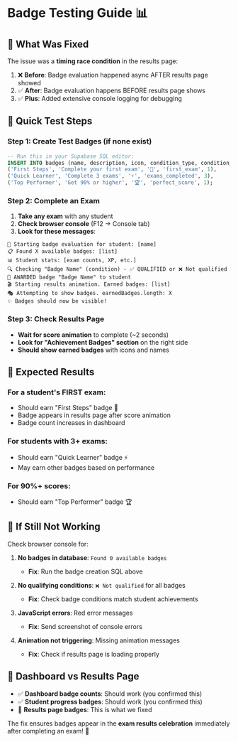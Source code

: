 # Badge Testing Guide 📊

## 🔧 **What Was Fixed**

The issue was a **timing race condition** in the results page:

1. ❌ **Before**: Badge evaluation happened async AFTER results page showed
2. ✅ **After**: Badge evaluation happens BEFORE results page shows
3. ✅ **Plus**: Added extensive console logging for debugging

## 🧪 **Quick Test Steps**

### Step 1: Create Test Badges (if none exist)
```sql
-- Run this in your Supabase SQL editor:
INSERT INTO badges (name, description, icon, condition_type, condition_value) VALUES
('First Steps', 'Complete your first exam', '🎯', 'first_exam', 1),
('Quick Learner', 'Complete 3 exams', '⚡', 'exams_completed', 3),
('Top Performer', 'Get 90% or higher', '🏆', 'perfect_score', 1);
```

### Step 2: Complete an Exam
1. **Take any exam** with any student
2. **Check browser console** (F12 → Console tab)
3. **Look for these messages**:

```
🎯 Starting badge evaluation for student: [name]
📋 Found X available badges: [list]
📊 Student stats: [exam counts, XP, etc.]
🔍 Checking "Badge Name" (condition) - ✅ QUALIFIED or ❌ Not qualified
🎉 AWARDED badge "Badge Name" to student
🎬 Starting results animation. Earned badges: [list]
🎭 Attempting to show badges. earnedBadges.length: X
✨ Badges should now be visible!
```

### Step 3: Check Results Page
- **Wait for score animation** to complete (~2 seconds)
- **Look for "Achievement Badges" section** on the right side
- **Should show earned badges** with icons and names

## 🎯 **Expected Results**

### For a student's FIRST exam:
- Should earn "First Steps" badge 🎯
- Badge appears in results page after score animation
- Badge count increases in dashboard

### For students with 3+ exams:
- Should earn "Quick Learner" badge ⚡
- May earn other badges based on performance

### For 90%+ scores:
- Should earn "Top Performer" badge 🏆

## 🐛 **If Still Not Working**

Check browser console for:

1. **No badges in database**: `Found 0 available badges`
   - **Fix**: Run the badge creation SQL above

2. **No qualifying conditions**: `❌ Not qualified` for all badges
   - **Fix**: Check badge conditions match student achievements

3. **JavaScript errors**: Red error messages
   - **Fix**: Send screenshot of console errors

4. **Animation not triggering**: Missing animation messages
   - **Fix**: Check if results page is loading properly

## 📱 **Dashboard vs Results Page**

- ✅ **Dashboard badge counts**: Should work (you confirmed this)
- ✅ **Student progress badges**: Should work (you confirmed this)  
- 🔧 **Results page badges**: This is what we fixed

The fix ensures badges appear in the **exam results celebration** immediately after completing an exam! 🎉